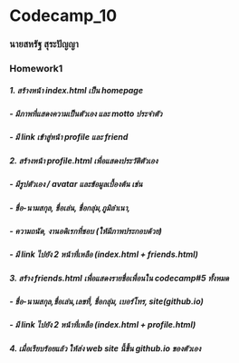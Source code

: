 # Codecamp_10
### นายสหรัฐ  สุระปัญญา
### Homework1
##### 1. สร้างหน้า index.html เป็น homepage 
##### - มีภาพที่แสดงความเป็นตัวเอง และ motto ประจำตัว
##### - มี link เข้าสู่หน้า profile และ friend 
##### 2. สร้างหน้า profile.html เพื่อแสดงประวัติตัวเอง 
##### - มีรูปตัวเอง / avatar และข้อมูลเบื้องต้น เช่น
##### - ชื่อ-นามสกุล,​ ชื่อเล่น, ชื่อกลุ่ม,​ ภูมิลำเนา, 
##### - ความถนัด, งานอดิเรกที่ชอบ (ให้มีภาพประกอบด้วย)
##### - มี link ไปยัง 2 หน้าที่เหลือ (index.html + friends.html)
##### 3. สร้าง friends.html เพื่อแสดงรายชื่อเพื่อนใน codecamp#5 ทั้งหมด
##### - ชื่อ-นามสกุล,​ ชื่อเล่น,เลขที่, ชื่อกลุ่ม,​ เบอร์โทร, site(github.io) 
##### - มี link ไปยัง 2 หน้าที่เหลือ (index.html + profile.html)
##### 4. เมื่อเรียบร้อยแล้ว ให้ส่ง web site นี้ขึ้น github.io ของตัวเอง


